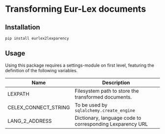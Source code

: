 # Transforming Eur-Lex documents

## Installation

`pip install eurlex2lexparency`

## Usage

Using this package requires a settings-module on first level,
featuring the definition of the following variables.

| Name                 | Description                                               |
|----------------------|-----------------------------------------------------------|
| LEXPATH              | Filesystem path to store the transformed documents.       |
| CELEX_CONNECT_STRING | To be used by `sqlalchemy.create_engine`                  |
| LANG_2_ADDRESS       | Dictionary, language code to corresponding Lexparency URL |

